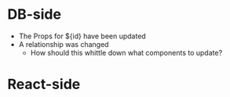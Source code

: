 # DB-side

- The Props for ${id} have been updated
- A relationship was changed
	- How should this whittle down what components to update?

# React-side
